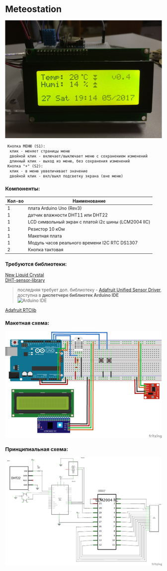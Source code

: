 # Meteostation
![Прототип](https://github.com/djhumster/Meteostation/blob/master/proto.JPG?raw=true)

     Кнопка МЕНЮ (S1):
      клик - меняет страницы меню
      двойной клик - включает/выключает меню с сохранением изменений
      длинный клик - выход из меню, без сохранения изменений
     Кнопка "+" (S2):
      клик - в меню уввеличивает значение
      двойной клик - вкл/выкл подсветку экрана (вне меню)
### Компоненты:  
|Кол-во|Наименование|
|------|------|
|1|плата Arduino Uno (Rev3)|
|1|датчик влажности DHT11 или DHT22|
|1|LCD символьный экран с платой i2c шины (LCM2004 IIC)|
|1|Резистор 10 кОм|
|1|Макетная плата|  
|1|Модуль часов реального времени I2C RTC DS1307|
|2|Кнопка тактовая|
### Требуются библиотеки:
[New Liquid Crystal](http://arduino-info.wikispaces.com/LCD-Blue-I2C)  
[DHT-sensor-library](https://learn.adafruit.com/dht)  
> последняя требует доп. библиотеку - [Adafruit Unified Sensor Driver](https://github.com/adafruit/Adafruit_Sensor), доступна в 
**диспетчере библиотек Arduino IDE**  
> ![Arduino IDE](https://cdn-learn.adafruit.com/assets/assets/000/038/115/medium800/weather_Screen_Shot_2016-12-26_at_12.52.24.png?1482753413)

[Adafruit RTClib](https://github.com/adafruit/RTClib/)
### Макетная схема:  
![Breadboard1](https://github.com/djhumster/Meteostation/blob/master/Meteostation_bb.png?raw=true)
### Принципиальная схема:  
![Sheme](https://github.com/djhumster/Meteostation/blob/master/Meteostation_sheme.png?raw=true)
